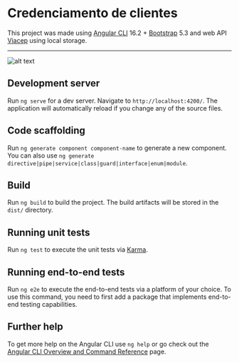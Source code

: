 # Credenciamento de clientes

This project was made using <a href="https://github.com/angular/angular-cli">Angular CLI</a> 16.2 + <a href="https://getbootstrap.com/">Bootstrap</a> 5.3 and web API <a href="https://viacep.com.br/">Viacep</a> using local storage.
<hr>

![alt text](https://github.com/cesarbrancalhao/gti_dep/blob/main/img/new.png?raw=true)

## Development server

Run `ng serve` for a dev server. Navigate to `http://localhost:4200/`. The application will automatically reload if you change any of the source files.

## Code scaffolding

Run `ng generate component component-name` to generate a new component. You can also use `ng generate directive|pipe|service|class|guard|interface|enum|module`.

## Build

Run `ng build` to build the project. The build artifacts will be stored in the `dist/` directory.

## Running unit tests

Run `ng test` to execute the unit tests via [Karma](https://karma-runner.github.io).

## Running end-to-end tests

Run `ng e2e` to execute the end-to-end tests via a platform of your choice. To use this command, you need to first add a package that implements end-to-end testing capabilities.

## Further help

To get more help on the Angular CLI use `ng help` or go check out the [Angular CLI Overview and Command Reference](https://angular.io/cli) page.
